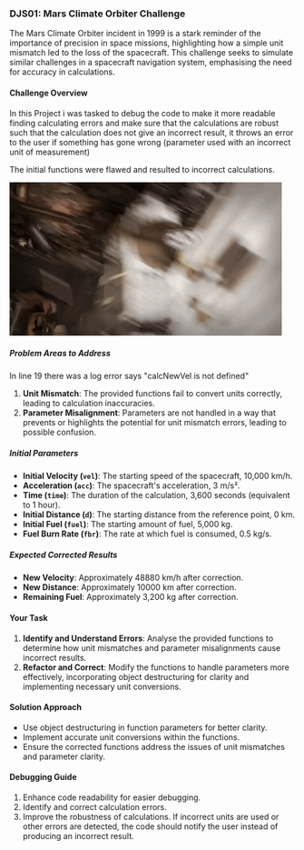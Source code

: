 ### DJS01: Mars Climate Orbiter Challenge

The Mars Climate Orbiter incident in 1999 is a stark reminder of the importance of precision in space missions, highlighting how a simple unit mismatch led to the loss of the spacecraft. This challenge seeks to simulate similar challenges in a spacecraft navigation system, emphasising the need for accuracy in calculations.

#### Challenge Overview

In this Project i was tasked to debug the code to make it more readable
finding calculating errors and make sure that the calculations are robust such that the calculation does not give an incorrect result, it throws an error to the user if something has gone wrong (parameter used with an incorrect unit of measurement)

The initial functions were flawed and resulted to incorrect calculations.


![alt text](mars.gif)

##### Problem Areas to Address

In line 19 there was a log error says "calcNewVel is not defined"

1. **Unit Mismatch**: The provided functions fail to convert units correctly, leading to calculation inaccuracies.
2. **Parameter Misalignment**: Parameters are not handled in a way that prevents or highlights the potential for unit mismatch errors, leading to possible confusion.

##### Initial Parameters

- **Initial Velocity (`vel`)**: The starting speed of the spacecraft, 10,000 km/h.
- **Acceleration (`acc`)**: The spacecraft's acceleration, 3 m/s².
- **Time (`time`)**: The duration of the calculation, 3,600 seconds (equivalent to 1 hour).
- **Initial Distance (`d`)**: The starting distance from the reference point, 0 km.
- **Initial Fuel (`fuel`)**: The starting amount of fuel, 5,000 kg.
- **Fuel Burn Rate (`fbr`)**: The rate at which fuel is consumed, 0.5 kg/s.

##### Expected Corrected Results

- **New Velocity**: Approximately 48880 km/h after correction.
- **New Distance**: Approximately 10000 km after correction.
- **Remaining Fuel**: Approximately 3,200 kg after correction.

#### Your Task

1. **Identify and Understand Errors**: Analyse the provided functions to determine how unit mismatches and parameter misalignments cause incorrect results.
2. **Refactor and Correct**: Modify the functions to handle parameters more effectively, incorporating object destructuring for clarity and implementing necessary unit conversions.

#### Solution Approach

- Use object destructuring in function parameters for better clarity.
- Implement accurate unit conversions within the functions.
- Ensure the corrected functions address the issues of unit mismatches and parameter clarity.

#### Debugging Guide

1. Enhance code readability for easier debugging.
2. Identify and correct calculation errors.
3. Improve the robustness of calculations. If incorrect units are used or other errors are detected, the code should notify the user instead of producing an incorrect result.
